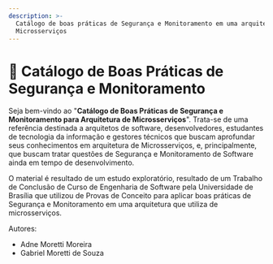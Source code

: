 ```yaml
---
description: >-
  Catálogo de boas práticas de Segurança e Monitoramento em uma arquitetura de
  Microsserviços
---
```


# 🔐 Catálogo de Boas Práticas de Segurança e Monitoramento

Seja bem-vindo ao "**Catálogo de Boas Práticas de Segurança e Monitoramento para Arquitetura de Microsserviços**".  Trata-se de uma referência destinada a arquitetos de software, desenvolvedores, estudantes de tecnologia da informação e gestores técnicos que buscam aprofundar seus conhecimentos em arquitetura de Microsserviços, e, principalmente, que buscam tratar questões de Segurança e Monitoramento de Software ainda em tempo de desenvolvimento. &#x20;

O material é resultado de um estudo exploratório, resultado de um Trabalho de Conclusão de Curso de Engenharia de Software pela Universidade de Brasília que utilizou de Provas de Conceito para aplicar boas práticas de Segurança e Monitoramento em uma arquitetura que utiliza de microsserviços.&#x20;

Autores:&#x20;

* Adne Moretti Moreira
* Gabriel Moretti de Souza
